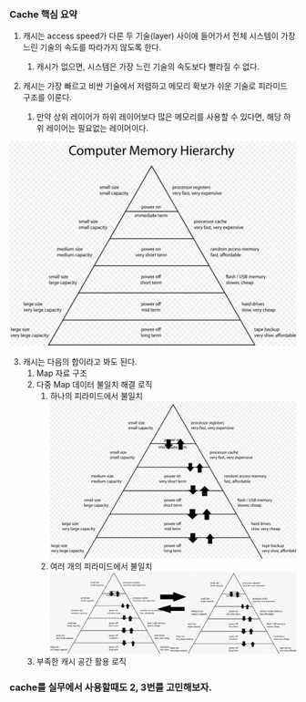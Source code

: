

### Cache 핵심 요약

1. 캐시는 access speed가 다른 두 기술(layer) 사이에 들어가서 전체 시스템이 가장 느린 기술의 속도를 따라가지 않도록 한다.
   1. 캐시가 없으면, 시스템은 가장 느린 기술의 속도보다 빨라질 수 없다.
  
2. 캐시는 가장 빠르고 비싼 기술에서 저렴하고 메모리 확보가 쉬운 기술로 피라미드 구조를 이룬다.
   1. 만약 상위 레이어가 하위 레이어보다 많은 메모리를 사용할 수 있다면, 해당 하위 레이어는 필요없는 레이어이다.
  
![img.png](img.png)
  
3. 캐시는 다음의 합이라고 봐도 된다.
   1. Map 자료 구조 
   2. 다중 Map 데이터 불일치 해결 로직
      1. 하나의 피라미드에서 불일치 ![img_1.png](img_1.png)
      2. 여러 개의 피라미드에서 불일치 ![img_2.png](img_2.png)
   3. 부족한 캐시 공간 활용 로직

### cache를 실무에서 사용할때도 2, 3번를 고민해보자.

